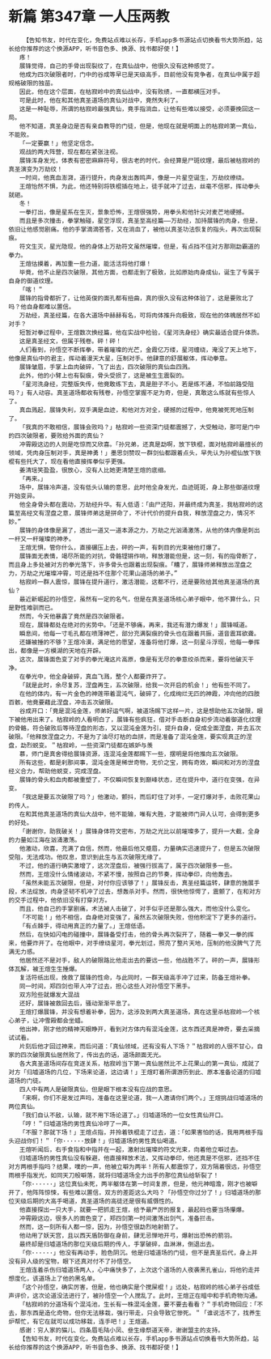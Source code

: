 # 新篇 第347章 一人压两教
        【告知书友，时代在变化，免费站点难以长存，手机app多书源站点切换看书大势所趋，站长给你推荐的这个换源APP，听书音色多、换源、找书都好使！】
       疼！
       展锋觉得，自己的手骨出现裂纹了，在真仙战中，他很久没有这种感觉了。
       他成为四次破限者时，门中的谷成等早已是天级高手，目前他没有竞争者，在真仙中属于超规格破限的独苗。
       因此，他在这个层面，在枯寂岭中的真仙战中，没有败绩，一直都横压对手。
       可是此时，他在和其他真圣道场的真仙对战中，竟然失利了。
       这是一种耻辱，所谓的枯寂岭最强真仙，竟手指淌血，让他有些难以接受，必须要挽回这一局。
       他不知道，真圣身边是否有亲自教导的门徒，但是，他现在就是明面上的枯寂岭第一真仙，不能败。
       「一定要赢！」他坚定信念。
       观战的两大阵营，现在都在紧张注视。
       展锋浑身发光，体表有密密麻麻符号，很古老的时代，会经算是尸斑纹理，最后被枯寂岭的真圣演变为万劫纹！
       一时间，他真血澎湃，道行提升，肉身发出轰鸣声，像是一片星空诞生，万劫纹缭绕。
       王煊怡然不惧，为此，他还特别将铁棍插在地上，徒手就冲了过去，丝毫不信邪，挥动拳头就砸。
       冬！
       一拳打出，像是星系在生灭，景象恐怖，王煊很强势，用拳头和他针尖对麦芒地硬撼。
       而且是多次撞击，拳掌触碰，星空浮现，真圣至高经篇——万劫经，加持展锋的肉身，但是，依旧让他感觉剧痛。他的手掌滴滴答答，又在淌血了，被他以真圣功法恢复的指头，再次出现裂痕。
       符文生灭，星光隐现，他的身体上万劫符文虽然璀璨，但是，有点挡不住对方那刚勐霸道的拳力。
       王煊估摸着，再加重一些力道，能活活将他打爆！
       毕竟，他不止是四次破限，其他方面，也都走到了极致，比如原始肉身成仙，诞生了专属于自身的御道纹理。
       「喀！＂
       展锋的指骨都折了，让他英俊的面孔都有扭曲，真的很久没有这种体验了，这是要败北了吗？他自身都难以置信。
       万劫经，真圣经篇，在各大道场中赫赫有名，可将肉体推升向极致，现在他的体魄居然不如对手？
       短暂对拳过程中，王煊数次换经篇，他在实战中检验，《星河洗身经》确实最适合提升体质。
       这是真圣经文，但属于残卷。砰！砰！
       人们看到，孙悟空不断挥拳，带着璀璨的光芒，金霞亿万缕，星河缠绕，淹没了天上地下，他像是真仙中的君主，挥动着漫天大星，压制对手。他肆意的舒展躯体，挥动拳意。
       展锋皱眉，手掌上血肉破碎，飞了出去，四次破限的真仙血四溅。
       此外，他的小臂上也有裂痕，骨头受损了，这是被生生震裂的。
       「星河洗身经，完整版失传，他竟敢练下去，真是胆子不小。若是练不通，不怕前路受阻吗？」有人动容。真圣道场都收有残卷，孙悟空掌握不足为奇，但是，真敢这么练就有些惊人了。
       真血溅起，展锋失利，双手满是血迹，和他对方对全，硬撼的过程中，他竟被死死地压制了。
       「我真的不敢相信，展锋会败吗？」枯寂岭一些资深门徒都震撼了，大受触动，那可是门中的四次破限者，要败给外面的真仙？
       冲霄殿这边的人则是吃惊而又欣喜。「孙兄弟，还真是勐啊，放下铁棍，面对枯寂岭最擅长的领域，凭肉身压制对手，真是神勇！」墨思剑赞叹一群剑仙都跟着点头，早先认为孙棍仙放下铁棍有些托大了，现在看他直接挥拳似乎更强。
       姜清瑶笑盈盈，很放心，没有人比她更清楚王煊的底细。
       「再来。」
       场中，展锋冷声道，没有低头认输的意思，此时他全身发光，血迹斑斑，身上那些御道纹理开始变异。
       他全身骨头都在震动，万劫经升华。有人低语：「由尸还阳，并最终成为真圣，我枯寂岭的这篇至高经文有涅盘之意，展锋师弟这是拼命了，不计代价的提升自我，释放涅盘之力，情况不妙。”
       展锋的身体像是漏了，透出一道又一道本源之力，万劫之光汹涌激荡，从他的体内像是刺出一杆又一杆璀璨的神矛。
       王煊无惧，管你什么，直接碾压上去，砰的一声，有刺目的光束被他打爆了。
       展锋面无表情，竭尽所能的对抗，骨骼铿锵作响，释放潜能但是，这一刻，有的指骨断了，而且身上多处被对方的拳光落下，许多骨头也跟着出现裂痕。「糟了，展锋师弟释放出涅盘之力，万劫之光璀璨冲霄，可还是挡不住那个花果山道场的弟子。”
       枯寂岭一群人震惊，展锋在提升道行，激活潜能，这都不行，还是要败给其他真圣道场的真仙？
       最近新崛起的孙悟空，虽然有一定的名气，但是在真圣道场核心弟子眼中，他不算什么，只是野性难驯而已。
       然而，今天他暴露了竟然是四次破限者。
       现在，展锋都处在绝对的劣势中。「还是不够痛，再来，我还有潜力爆发！」展锋喊道。
       瞬息间，他每一寸毛孔都在喷薄神芒，部分充满裂痕的骨头也在跟着共振，道音震耳欲聋。
       还嫌被捶的不够？王煊冷漠，满足他的愿望，准备将他打爆，这一刻星斗浮现，他每一拳挥出，都像是一方模湖的天地在开辟。
       这次，展锋面色变了对手的拳光淹这片高原，像是有无尽的拳意绞杀而来，要将他破灭干净。
       在拳光中，他全身破碎，真血飞溅，整个人都要炸开了。
       「就是此时，余尽复苏，涅盘再生，五次破限，给我一次开启的机会！」他有些不同了。
       在他的体内，有一片金色的神莲带着混沌气，破碎了，化成绚烂无匹的神霞，冲向他的四肢百骸，他竟要藉此涅盘，冲击五次破限。
       谷成开口：「竟是混沌金莲，师弟好运气啊，被道场赐下这样一片，这是想助他五次破限，眼下被他用出来了。枯寂岭的人看明白了，展锋有些疯狂，借对手击断自身初步流动着御道化纹理的骨骼，符合破败后等待涅盘的形态，又以混沌金莲为引，提升自身，促成全面涅盘，并去五次破限。「他释放涅盘之力，不是为了油尽灯枯的血拼，而是准备了混沌金莲，要实现真正的涅盘，勐烈蜕变。＂枯寂岭，一些资深门徒都在嫉妒与羡
       慕，师门是真舍得给展锋资源，连混沌金莲都赐下一些，摆明是将他推向五次破限。
       所有这些，都是刹那间事，混沌金莲是稀世奇物，无价之宝，拥有奇效，瞬间和对方的涅盘经义合力，帮助他蜕变，完成涅盘。
       展锋的骨头和血肉都被重塑了，不仅瞬间恢复到巅峰状态，还在提升中，道行在变强，在异变。
       「我这是要五次破限了吗？」他激动，颤抖，而后盯住了对手，一定打爆对手，击败花果山的传人。
       在和其他真圣道场的真仙大战中，他不能输，唯有大胜，才能被师门异人认可，会得到更多的好处。
       「谢谢你，助我破关！」展锋身体符文密布，万劫之光比以前璀璨多了，提升一大截，全身的力量如江海在汹涌激荡。
       他激动，欣喜，充满了自信，然而，他最后他又蹙眉，力量确实迅速提升了，但是五次破限受阻，无法成功。他叹息，意识到此生与五次破限无缘了。
       不过，他的道行确实激增了，这次涅盘后，被强行拔高了，属于四次破限多一些。
       然而，王煊没什么情绪波动，不紧不慢，按照自己的节奏，挥动拳印，向他轰去。
       「虽然未能五次破限，但是，对付你应该够了！」展锋反击，真圣经篇运转，肆意的施展手段，术法绽放，肉身坚韧不机冲了过去，想轰杀对手。然而，很快他惊愕了，震颤了，在和对方的交手过程中，他依旧没有打穿对方。
       而且，他自己的手掌剧痛，术法被人击破了，对手似乎还是那么强大，而他没什么变化。
       「不可能！」他不相信，自身绝对变强了，虽然五次破限失败，但他积淀下了更多的道行。
       「有点棘手，得动用真正的力量了。」王煊低语。
       然后，在快如闪电的碰撞中，展锋备受打击，他的骨头再次裂开了，随着一拳又一拳的挥来，他要炸开了。在他眼中，对手缭绕星河，拳光划过，照亮了整片天地，压制的他没脾气了充满无力感。
       他居然还不是对手，敌人的破限路比他走出去的要远一些，他战胜不了。砰的一声，展锋形体瓦解，被王煊生生捶爆。
       复活符纸出现，挽救了展锋的性命，与此同时，一群天级高手冲了过来，防备王煊补拳。
       同一时间，郑四剑也带人冲了过去，担心这些人对孙悟空下黑手。
       双方险些就爆发大混战
       还好，展锋被救回去后，骚动渐渐平息了。
       王煊打爆展锋，并没有想着补拳，因为，这涉及到两大真圣道场，真在这里杀枯寂岭一个核心弟子，让冲雪殿都会坐蜡。
       他出神，刚才他的精神天眼睁开，看到对方体内有混沌金莲，这东西还真是神奇，要去采摘试试看。
       片刻后他才回过神来，而后问道：「真仙领域，还有没有人下场？＂枯寂岭的人很不甘心，自家的四次破限真仙居然败了，传出去的话，道场颜面无光。
       各大真圣道场间存在竞逐关系，枯寂岭当下第一真仙居然比不上花果山的第一真仙，成就了对方「归墟道场的几位，下场来论道，这边请！」王煊盯着所谓游历到此、原本准备论道的归墟道场的门徒。
       四人中有两人是破限真仙，但是眼下根本没有应战的意思。
       「来啊，你们不是发过声吗，准备在这里论道，我一人邀请你们两个。」王煊挑战归墟道场的两位真仙。
       「我们自认不敌，认输，就不用下场论道了。」归墟道场的一位女性真仙开口。
       「哼！＂归墟道场的男性真仙冷哼了一声。
       「不服？那就下场！」王煊点指，并拎着铁棍走了过去，道：「如果害怕的话，我用两根手指头迎战你们！＂「你······放肆！」归墟道场的男性真仙喝道。
       王煊听闻后，右手食指和中指并在一起，激射出璀璨的符文光束，向着他立噼过去。
       归墟道场的男性真仙没有躲避，他直接释放术法，又挥动拳印，他还真是不信邪，还挡不住对方两根手指吗？结果，噗的一声，他被立噼为两半！所有人都震惊了，双方隔着很远，孙悟空雨根手指发光，如同天刀般噼落，就将归墟道场全力出手的那位真仙给斩裂了！
       「你······」这位真仙未死，两半躯体在第一时间复原，但是，他元神暗澹，刚才也被噼开了，他阵阵惊悚，有些难以置信，双方的差距这么大吗？「孙悟空你过分了！」归墟道场的那位天级后期的大高手喝道，真圣道场的高徒还是很有威慑性的。
       他直接探出一只大手，就要一把抓走王煊，给予最严厉的报复，最起码也要当场攥爆。
       冲霄殿这边，很多人的面色变了，郑四剑第一时间激荡出剑气，准备拦击。
       然而，这一刻所有人都一惊，因为，孙悟空很勐烈地射箭了。
       他动用了妖天宫，且以西天盾防御在身前，肆无忌惮地开弓，爆射出恐怖的箭羽。
       最终却是归墟道场的那位天级后期的传人，手掌破碎，血淋淋，倒退出去。
       「你······」他没有再动手，脸色阴沉。他是归墟道场的门徒，但不是真圣后代，身上并没有异人级的宝物，眼下还真对付不了孙悟空。
       王煊连着杀伤归墟道场两人，心中痛快多了，上次这个道场的人夜袭黑孔雀山，将他钓走并想度化，该道场上了他的黑名单。
       「这个孙悟空，确实厉害，但是，他也确实是个搅屎棍！」远处，枯寂岭的核心弟子谷成低声评价，这次论道没法进行了，被孙悟空一个人搅乱了。此时，王煊正在暗中和手机奇物沟通。
       「枯寂岭的分道场有个混沌池，生长有一株混沌金莲，要不要去看看？＂手机奇物回应：「不去，那东西是造化奇物，但你无法移栽，强行带走，只会导致它惨死。＂「谁说活不了，找养生炉帮忙，有它在就可以成功移栽，连手吧！」王煊道。
       感谢：穷人家的猫儿、四条眉毛陆小凤、叄生缘祭道天帝，谢谢盟主的支持。
       【告知书友，时代在变化，免费站点难以长存，手机app多书源站点切换看书大势所趋，站长给你推荐的这个换源APP，听书音色多、换源、找书都好使！】